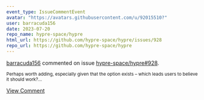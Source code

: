 ```yaml
---
event_type: IssueCommentEvent
avatar: "https://avatars.githubusercontent.com/u/92015510?"
user: barracuda156
date: 2023-07-20
repo_name: hypre-space/hypre
html_url: https://github.com/hypre-space/hypre/issues/928
repo_url: https://github.com/hypre-space/hypre
---
```


<a href='https://github.com/barracuda156' target='_blank'>barracuda156</a> commented on issue <a href='https://github.com/hypre-space/hypre/issues/928' target='_blank'>hypre-space/hypre#928</a>.

<small>Perhaps worth adding, especially given that the option exists – which leads users to believe it should work?...</small>

<a href='https://github.com/hypre-space/hypre/issues/928' target='_blank'>View Comment</a>